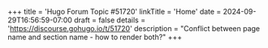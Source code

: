 +++
title = 'Hugo Forum Topic #51720'
linkTitle = 'Home'
date = 2024-09-29T16:56:59-07:00
draft = false
details = 'https://discourse.gohugo.io/t/51720'
description = "Conflict between page name and section name - how to render both?"
+++
